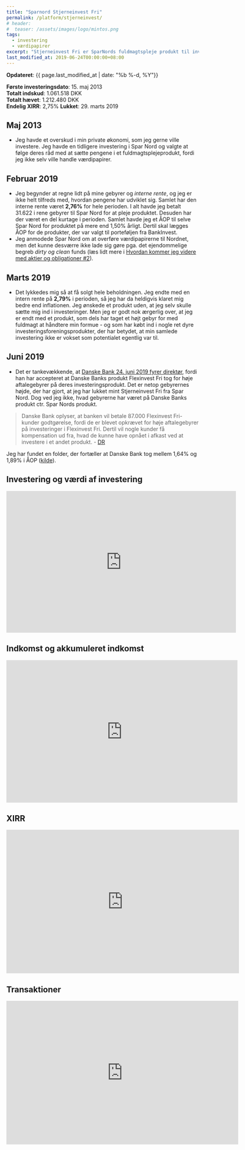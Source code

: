 ```yaml
---
title: "Sparnord Stjerneinvest Fri"
permalink: /platform/stjerneinvest/
# header:
#  teaser: /assets/images/logo/mintos.png
tags:
  - investering
  - værdipapirer
excerpt: "Stjerneinvest Fri er SparNords fuldmagtspleje produkt til investering af frie midler."
last_modified_at: 2019-06-24T00:00:00+08:00
---
```


**Opdateret**: {{ page.last_modified_at | date: "%b %-d, %Y"}}

**Første investeringsdato**: 15. maj 2013  
**Totalt indskud**: 1.061.518 DKK  
**Totalt hævet**: 1.212.480 DKK  
**Endelig XIRR**: 2,75%
**Lukket**: 29. marts 2019

## Maj 2013

- Jeg havde et overskud i min private økonomi, som jeg gerne ville investere. Jeg havde en tidligere investering i Spar Nord og valgte at følge deres råd med at sætte pengene i et fuldmagtsplejeprodukt, fordi jeg ikke selv ville handle værdipapirer.

## Februar 2019

- Jeg begynder at regne lidt på mine gebyrer og _interne rente_, og jeg er ikke helt tilfreds med, hvordan pengene har udviklet sig. Samlet har den interne rente været **2,76%** for hele perioden. I alt havde jeg betalt 31.622  i rene gebyrer til Spar Nord for at pleje produktet. Desuden har der været en del kurtage i perioden. Samlet havde jeg et ÅOP til selve Spar Nord for produktet på mere end 1,50% årligt. Dertil skal lægges ÅOP for de produkter, der var valgt til porteføljen fra BankInvest.
- Jeg anmodede Spar Nord om at overføre værdipapirerne til Nordnet, men det kunne desværre ikke lade sig gøre pga. det ejendommelige begreb _dirty og clean_ funds (læs lidt mere i [Hvordan kommer jeg videre med aktier og obligationer #2](/investering-vol2/)).

## Marts 2019

- Det lykkedes mig så at få solgt hele beholdningen. Jeg endte med en intern rente på **2,79%** i perioden, så jeg har da heldigvis klaret mig bedre end inflationen. Jeg ønskede et produkt uden, at jeg selv skulle sætte mig ind i investeringer. Men jeg er godt nok ærgerlig over, at jeg er endt med et produkt, som dels har taget et højt gebyr for med fuldmagt at håndtere min formue - og som har købt ind i nogle ret dyre investeringsforeningsprodukter, der har betydet, at min samlede investering ikke er vokset som potentialet egentlig var til.

## Juni 2019

- Det er tankevækkende, at [Danske Bank 24. juni 2019 fyrer direktør](https://www.dr.dk/nyheder/penge/danske-banks-bestyrelse-fyrer-direktoer), fordi han har accepteret at Danske Banks produkt Flexinvest Fri tog for høje aftalegebyrer på deres investeringsprodukt. Det er netop gebyrernes højde, der har gjort, at jeg har lukket mint Stjerneinvest Fri fra Spar Nord. Dog ved jeg ikke, hvad gebyrerne har været på Danske Banks produkt ctr. Spar Nords produkt.

> Danske Bank oplyser, at banken vil betale 87.000 Flexinvest Fri-kunder godtgørelse, fordi de er blevet opkrævet for høje aftalegebyrer på investeringer i Flexinvest Fri. Dertil vil nogle kunder få kompensation ud fra, hvad de kunne have opnået i afkast ved at investere i et andet produkt. - [DR](https://www.dr.dk/nyheder/penge/danske-banks-bestyrelse-fyrer-direktoer)

Jeg har fundet en folder, der fortæller at Danske Bank tog mellem 1,64% og 1,89% i ÅOP ([kilde](/assets/pdf/flexinvest.pdf)).

## Investering og værdi af investering

<iframe width="601" height="371" seamless frameborder="0" scrolling="no" src="https://docs.google.com/spreadsheets/d/e/2PACX-1vQKZZbdj1cM5A4yCXjtjhxowXHoMhioXI-OR-mEPmmGgqQhcSr250VUM8SGVvRkWZziWUYleizmqAC2/pubchart?oid=495029682&amp;format=image"></iframe>

## Indkomst og akkumuleret indkomst

<iframe width="605" height="373" seamless frameborder="0" scrolling="no" src="https://docs.google.com/spreadsheets/d/e/2PACX-1vQKZZbdj1cM5A4yCXjtjhxowXHoMhioXI-OR-mEPmmGgqQhcSr250VUM8SGVvRkWZziWUYleizmqAC2/pubchart?oid=506516787&amp;format=image"></iframe>

## XIRR

<iframe width="609" height="376" seamless frameborder="0" scrolling="no" src="https://docs.google.com/spreadsheets/d/e/2PACX-1vQKZZbdj1cM5A4yCXjtjhxowXHoMhioXI-OR-mEPmmGgqQhcSr250VUM8SGVvRkWZziWUYleizmqAC2/pubchart?oid=1451160586&amp;format=image"></iframe>

## Transaktioner

<iframe width="607" height="376" seamless frameborder="0" scrolling="no" src="https://docs.google.com/spreadsheets/d/e/2PACX-1vQKZZbdj1cM5A4yCXjtjhxowXHoMhioXI-OR-mEPmmGgqQhcSr250VUM8SGVvRkWZziWUYleizmqAC2/pubchart?oid=1163475303&amp;format=image"></iframe>
